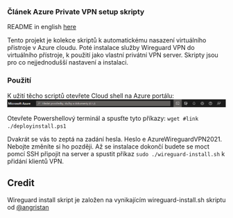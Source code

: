 ### Článek Azure Private VPN setup skripty

README in english [here](README.md)

Tento projekt je kolekce skriptů k automatickému nasazení virtuálního přistroje v Azure cloudu. Poté instalace služby Wireguard VPN do virtuálního přístroje, k použití jako vlastní privátní VPN server. Skripty jsou pro co nejjednodušší nastavení a instalaci.

### Použití

K užití těcho scriptů otevřete Cloud shell na Azure portálu:
![Lokace cloud shell tlačítka na Azure portálu](az-cloudshell.png)

Otevřete Powershellový terminál a spusťte tyto příkazy:
`wget #link`
`./deployinstall.ps1`

Dvakrát se vás to zeptá na zadání hesla. Heslo e AzureWireguardVPN2021. Nebojte změníte si ho později. Až se instalace dokončí budete se moct pomcí SSH připojit na server a spustit příkaz `sudo ./wireguard-install.sh` k přidání klientů VPN.

## Credit
Wireguard install skript je založen na vynikajícím wireguard-install.sh skriptu od [@angristan](https://github.com/angristan/wireguard-install)
